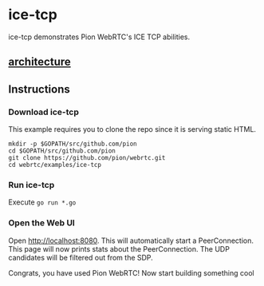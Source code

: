 # ice-tcp

ice-tcp demonstrates Pion WebRTC's ICE TCP abilities.

## [architecture](https://viewer.diagrams.net/?tags=%7B%7D&highlight=FFFFFF&edit=_blank&layers=1&nav=1&title=drawio#Uhttps%3A%2F%2Fraw.githubusercontent.com%2Fmohammadne%2Fwebrtc-pion%2Fmaster%2Fexamples%2Fice-tcp%2Fdrawio)

## Instructions

### Download ice-tcp

This example requires you to clone the repo since it is serving static HTML.

```
mkdir -p $GOPATH/src/github.com/pion
cd $GOPATH/src/github.com/pion
git clone https://github.com/pion/webrtc.git
cd webrtc/examples/ice-tcp
```

### Run ice-tcp

Execute `go run *.go`

### Open the Web UI

Open [http://localhost:8080](http://localhost:8080). This will automatically start a PeerConnection. This page will now prints stats about the PeerConnection. The UDP candidates will be filtered out from the SDP.

Congrats, you have used Pion WebRTC! Now start building something cool
